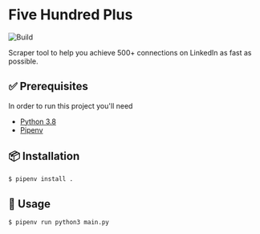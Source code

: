 # Five Hundred Plus

![Build](https://github.com/maxwowo/five-hundred-plus/workflows/Build/badge.svg)

Scraper tool to help you achieve 500+ connections on LinkedIn as fast as possible.

## ✅ Prerequisites

In order to run this project you'll need

- [Python 3.8](https://www.python.org/downloads/release/python-380/)
- [Pipenv](https://pipenv-fork.readthedocs.io/en/latest/)

## 📦 Installation

```bash
$ pipenv install .
```

## 🔨 Usage

```bash
$ pipenv run python3 main.py
```
